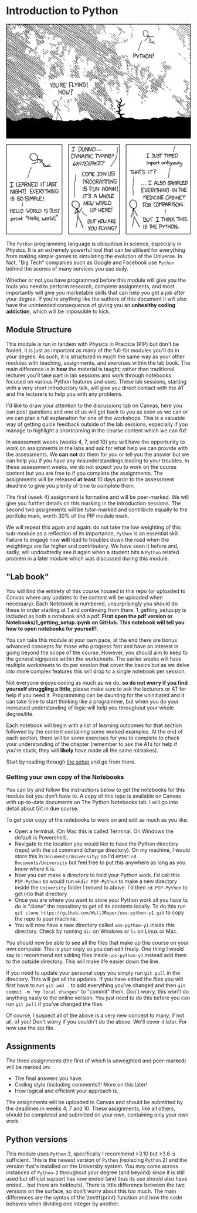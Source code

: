 # Introduction to Python

<p align="center">
  <img src="images/pythonxkcd.png">
</p>

The `Python` programming language is ubiquitous in science, especially in Physics. It is an extremely powerful tool that can be utilised for everything from making simple games to simulating the evolution of the Universe. In fact, "Big Tech" companies such as Google and Facebook use `Python` behind the scenes of many services you use daily. 

Whether or not you have programmed before this module will give you the tools you need to perform research, complete assignments, and most importantly will give you marketable skills that can help you get a job after your degree. If you're anything like the authors of this document it will also have the unintended consequence of giving you an **unhealthy coding addiction**, which will be impossible to kick.

## Module Structure

This module is run in tandem with Physics In Practice (PIP) but don't be fooled, it is just as important as many of the full-fat modules you'll do in your degree. As such, it is structured in much the same way as your other modules with teaching, assignments, and exercises within the lab book. The main difference is in **how** the material is taught; rather than traditional lectures you'll take part in lab sessions and work through notebooks focused on various Python features and uses. These lab sessions, starting with a very short introductory talk, will give you direct contact with the AT and the lecturers to help you with any problems.

I'd like to draw your attention to the discussions tab on Canvas, here you can post questions and one of us will get back to you as soon as we can or we can plan a full explanation for one of the workshops. This is a valuable way of getting quick feedback outside of the lab sessions, especially if you manage to highlight a shortcoming in the course content which we can fix!

In assessment weeks (weeks 4, 7, and 10) you will have the opportunity to work on assignments in the labs and ask for what help we can provide with the assessments. We **can not** do them for you or tell you the answer but we can help you if you have any misunderstandings leading to your troubles. In these assessment weeks, we do not expect you to work on the course content but you are free to if you complete the assignments. The assignments will be released **at least** 10 days prior to the assessment deadline to give you plenty of time to complete them.

The first (week 4) assignment is formative and will be peer-marked.
We will give you further details on this marking in the introduction sessions.
The second two assignments will be tutor-marked and contribute equally to the
portfolio mark, worth 30% of the PIP module mark.

We will repeat this again and again: do not take the low weighting of this sub-module as a reflection of its importance, `Python` is an essential skill. Failure to engage now **will** lead to troubles down the road when the weightings are far higher and contributory. We have seen it before and, sadly, will undoubtedly see it again when a student hits a `Python` related problem in a later module which was discussed during this module. 

## "Lab book"
You will find the entirety of this course housed in this repo (or uploaded to Canvas where any updates to the content will be uploaded when necessary). Each Notebook is numbered, unsurprisingly you should do these in order starting at 1 and continuing from there. 1_getting_setup.py is included as both a notebook and a pdf. **First open the pdf version or Notebooks/1_getting_setup.ipynb on GitHub. This notebook will tell you how to open notebooks for yourself!**.

You can take this module at your own pace, at the end there are bonus advanced concepts for those who progress fast and have an interest in going beyond the scope of the course. However, you should aim to keep to the general signposts within the worksheets. The earlier weeks will have multiple worksheets to do per session that cover the basics but as we delve into more complex features this will drop to a single notebook per session. 

Not everyone enjoys coding as much as we do, **so do not worry if you find yourself struggling a little**, please make sure to ask the lecturers or AT for help if you need it. Programming can be daunting for the uninitiated and it can take time to start thinking like a programmer, but when you do your increased understanding of logic will help you throughout your whole degree/life.

Each notebook will begin with a list of learning outcomes for that section followed by the content containing some worked examples. At the end of each section, there will be some exercises for you to complete to check your understanding of the chapter (remember to ask the ATs for help if you're stuck, they will **likely** have made all the same mistakes).

Start by reading through [the setup](https://github.com/WillJRoper/uos-python-y1/blob/main/Notebooks/0_getting_setup.ipynb) and go from there.

### Getting your own copy of the Notebooks

You can try and follow the instructions below to get the notebooks for this module but you don't have to. A copy of this repo is available on Canvas with up-to-date documents on The Python Notebooks tab. I will go into detail about Git in due course.

To get your copy of the notebooks to work on and edit as much as you like:
- Open a terminal. (On Mac this is called Terminal. On Windows the default is Powershell).
- Navigate to the location you would like to have the Python directory (repo) with the `cd` command (change directory). On my machine, I would store this in `Documents/University/` so I'd enter: `cd Documents/University` but feel free to put this anywhere as long as you know where it is.
- Now you can make a directory to hold your Python work. I'd call this `PIP-Python` so would run `mkdir PIP-Python` to make a new directory inside the `University` folder I moved to above. I'd then `cd PIP-Python` to get into that directory
- Once you are where you want to store your Python work all you have to do is "clone" the repository to get all its contents locally. To do this run `git clone https://github.com/WillJRoper/uos-python-y1.git` to copy the repo to your machine.
- You will now have a new directory called `uos-python-y1` inside this directory. Check by running `dir` on Windows or `ls` on Linux or Mac.

You should now be able to see all the files that make up this course on your own computer. This is your copy so you can edit freely. One thing I would say is I recommend not adding files inside `uos-python-y1` instead add them to the outside directory. This will make life easier down the line. 

If you need to update your personal copy you simply run `git pull` in the directory. This will get all the updates. If you have edited the files you will first have to run `git add .` to add everything you've changed and then `git commit -m "my local changes"` to "commit" them. Don't worry, this won't do anything nasty to the online version. You just need to do this before you can run `git pull` if you've changed the files.

Of course, I suspect all of the above is a very new concept to many, if not all, of you! Don't worry if you couldn't do the above. We'll cover it later. For now use the zip file.

## Assignments
The three assignments (the first of which is unweighted and peer-marked) will be marked on:

- The final answers you have.
- Coding style (including comments!!! More on this later!
- How logical and efficient your approach is.

The assignments will be uploaded to Canvas and should be submitted by the deadlines in weeks 4, 7 and 10. These assignments, like all others, should be completed and submitted on your own, containing only your own work.

## Python versions

This module uses `Python` 3, specifically I recommend >3.10 but >3.6 is sufficient. This is the newest version of `Python` (replacing `Python` 2) and the version that's installed on the University system. You may come across instances of `Python-2` throughout your degree (and beyond) since it is still used but official support has now ended (and thus its use should also have ended... but there are holdouts). There is little difference between the two versions on the surface, so don't worry about this too much. The main differences are the syntax of the \texttt{print} function and how the code behaves when dividing one integer by another.
